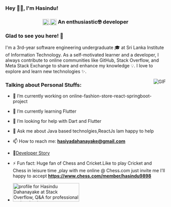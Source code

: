 ### Hey 👋🏽, I'm Hasindu!



<h3 align="center"><a href=https://stackoverflow.com/users/12547954/hasindu-dahanayake target="blank"><img align="center" src=https://cdn.jsdelivr.net/npm/simple-icons@3.0.1/icons/stackoverflow.svg alt="Hasindu1" height="20" width="20" />
<a href=https://meta.stackexchange.com/users/751179/hasindu-dahanayake target="blank"><img align="center" src=https://cdn.jsdelivr.net/npm/simple-icons@3.0.1/icons/stackexchange.svg alt="Hasindu1" height="20" width="20" /></a>  An 
enthusiastic🤓 developer </h3>

### Glad to see you here! 🤩 

I'm a 3rd-year software engineering undergraduate 🎓  at Sri Lanka Institute of Information Technology. As a self-motivated learner and a developer, I always contribute to online communities like GitHub, Stack Overflow, and Meta Stack Exchange to share and enhance my knowledge 💡. I love to explore and learn new technologies ✨. 


<img align="right" alt="GIF" src="https://media.giphy.com/media/836HiJc7pgzy8iNXCn/giphy.gif" />

### Talking about Personal Stuffs:

- 🔭 I’m currently working on online-fashion-store-react-springboot-project

- 🌱 I’m currently learning Flutter

- 🤔 I’m looking for help with Dart and Flutter

- 💬 Ask me about Java based technolgies,ReactJs Iam happy to help

- 📫 How to reach me: **hasiyadahanayake@gmail.com**

- 📝[Developer Story](https://stackoverflow.com/story/hasindudahanayake)

- ⚡ Fun fact: Huge fan of Chess and Cricket.Like to play Cricket and Chess in leisure time ,play with me online @ Chess.com just invite me I'll happy to accept **https://www.chess.com/member/hasindu9898**

- <a href="https://stackoverflow.com/users/12547954/hasindu-dahanayake"><img src="https://stackoverflow.com/users/flair/12547954.png?theme=dark" width="208" height="58" alt="profile for Hasindu Dahanayake at Stack Overflow, Q&amp;A for professional and enthusiast programmers" title="profile for Hasindu Dahanayake at Stack Overflow, Q&amp;A for professional and enthusiast programmers"></a>
